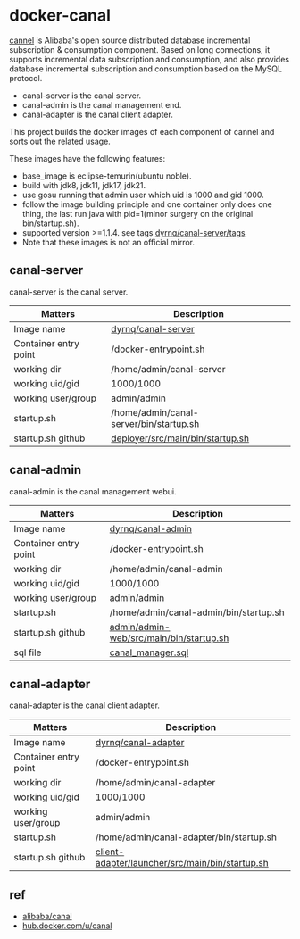# docker-canal

[cannel](https://github.com/alibaba/canal) is Alibaba's open source distributed database incremental subscription & consumption component. Based on long connections, it supports incremental data subscription and consumption, and also provides database incremental subscription and consumption based on the MySQL protocol.

- canal-server is the canal server.
- canal-admin is the canal management end.
- canal-adapter is the canal client adapter.

This project builds the docker images of each component of cannel and sorts out the related usage.

These images have the following features:

- base_image is eclipse-temurin(ubuntu noble).
- build with jdk8, jdk11, jdk17, jdk21.
- use gosu running that admin user which uid is 1000 and gid 1000.
- follow the image building principle and one container only does one thing, the last run java with pid=1(minor surgery on the original bin/startup.sh).
- supported version >=1.1.4. see tags [dyrnq/canal-server/tags](https://hub.docker.com/r/dyrnq/canal-server/tags)
- Note that these images is not an official mirror.

## canal-server

canal-server is the canal server.

| Matters               | Description                                                                                                       |
|-----------------------|-------------------------------------------------------------------------------------------------------------------|
| Image name            | [dyrnq/canal-server](https://hub.docker.com/r/dyrnq/canal-server/tags)                                            |
| Container entry point | /docker-entrypoint.sh                                                                                             |
| working dir           | /home/admin/canal-server                                                                                          |
| working uid/gid       | 1000/1000                                                                                                         |
| working user/group    | admin/admin                                                                                                       |
| startup.sh            | /home/admin/canal-server/bin/startup.sh                                                                           |
| startup.sh github     | [deployer/src/main/bin/startup.sh](https://github.com/alibaba/canal/blob/master/deployer/src/main/bin/startup.sh) |


## canal-admin

canal-admin is the canal management webui.

| Matters               | Description                                                                                                                     |
|-----------------------|---------------------------------------------------------------------------------------------------------------------------------|
| Image name            | [dyrnq/canal-admin](https://hub.docker.com/r/dyrnq/canal-admin/tags)                                                           |
| Container entry point | /docker-entrypoint.sh                                                                                                           |
| working dir           | /home/admin/canal-admin                                                                                                         |
| working uid/gid       | 1000/1000                                                                                                                       |
| working user/group    | admin/admin                                                                                                                     |
| startup.sh            | /home/admin/canal-admin/bin/startup.sh                                                                                          |
| startup.sh github     | [admin/admin-web/src/main/bin/startup.sh](https://github.com/alibaba/canal/blob/master/admin/admin-web/src/main/bin/startup.sh) |
| sql file              | [canal_manager.sql](https://github.com/alibaba/canal/blob/master/docker/image/canal_manager.sql)                                |

## canal-adapter

canal-adapter is the canal client adapter.

| Matters               | Description                                                                                                                                     |
|-----------------------|-------------------------------------------------------------------------------------------------------------------------------------------------|
| Image name            | [dyrnq/canal-adapter](https://hub.docker.com/r/dyrnq/canal-adapter/tags)                                                                        |
| Container entry point | /docker-entrypoint.sh                                                                                                                           |
| working dir           | /home/admin/canal-adapter                                                                                                                       |
| working uid/gid       | 1000/1000                                                                                                                                       |
| working user/group    | admin/admin                                                                                                                                     |
| startup.sh            | /home/admin/canal-adapter/bin/startup.sh                                                                                                        |
| startup.sh github     | [client-adapter/launcher/src/main/bin/startup.sh](https://github.com/alibaba/canal/blob/master/client-adapter/launcher/src/main/bin/startup.sh) |


## ref

- [alibaba/canal](https://github.com/alibaba/canal)
- [hub.docker.com/u/canal](https://hub.docker.com/u/canal)
